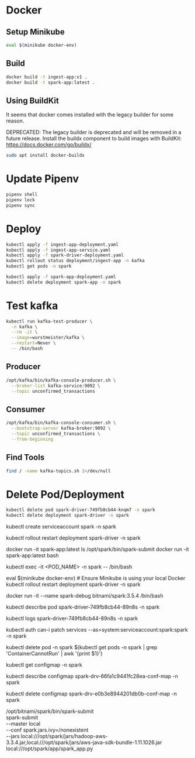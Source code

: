 
# Docker
## Setup Minikube 
```bash
eval $(minikube docker-env)
```
## Build
```bash
docker build -t ingest-app:v1 .
docker build -t spark-app:latest .
```

## Using BuildKit
It seems that docker comes installed with the legacy builder for some reason.

DEPRECATED: The legacy builder is deprecated and will be removed in a future release.
            Install the buildx component to build images with BuildKit:
            https://docs.docker.com/go/buildx/

```bash
sudo apt install docker-buildx
```

# Update Pipenv
```bash
pipenv shell
pipenv lock
pipenv sync
```

# Deploy
```bash
kubectl apply -f ingest-app-deployment.yaml
kubectl apply -f ingest-app-service.yaml
kubectl apply -f spark-driver-deployment.yaml
kubectl rollout status deployment/ingest-app -n kafka
kubectl get pods -n spark

kubectl apply -f spark-app-deployment.yaml
kubectl delete deployment spark-app -n spark


```


# Test kafka
```bash
kubectl run kafka-test-producer \
  -n kafka \
  --rm -it \
  --image=wurstmeister/kafka \
  --restart=Never \
  -- /bin/bash
```

## Producer
```bash
/opt/kafka/bin/kafka-console-producer.sh \
  --broker-list kafka-service:9092 \
  --topic unconfirmed_transactions
```
## Consumer
```bash
/opt/kafka/bin/kafka-console-consumer.sh \
  --bootstrap-server kafka-broker:9092 \
  --topic unconfirmed_transactions \
  --from-beginning
```
## Find Tools
```bash
find / -name kafka-topics.sh 2>/dev/null
```

# Delete Pod/Deployment
```bash
kubectl delete pod spark-driver-749fb8cb44-knqm7 -n spark
kubectl delete deployment spark-driver -n spark
```

kubectl create serviceaccount spark -n spark

kubectl rollout restart deployment spark-driver -n spark


docker run -it spark-app:latest ls /opt/spark/bin/spark-submit
docker run -it spark-app:latest bash


kubectl exec -it <POD_NAME> -n spark -- /bin/bash

eval $(minikube docker-env)  # Ensure Minikube is using your local Docker
kubectl rollout restart deployment spark-driver -n spark

docker run -it --name spark-debug bitnami/spark:3.5.4 /bin/bash


kubectl describe pod spark-driver-749fb8cb44-89n8s -n spark



kubectl logs spark-driver-749fb8cb44-89n8s -n spark

kubectl auth can-i patch services --as=system:serviceaccount:spark:spark -n spark

kubectl delete pod -n spark $(kubectl get pods -n spark | grep 'ContainerCannotRun' | awk '{print $1}')

kubectl get configmap -n spark

kubectl describe configmap spark-drv-66fa1c9441fc28ea-conf-map -n spark

kubectl delete configmap spark-drv-e0b3e8944201db0b-conf-map -n spark


/opt/bitnami/spark/bin/spark-submit \
spark-submit \
  --master local \
  --conf spark.jars.ivy=/nonexistent \
  --jars local:///opt/spark/jars/hadoop-aws-3.3.4.jar,local:///opt/spark/jars/aws-java-sdk-bundle-1.11.1026.jar \
  local:///opt/spark/app/spark_app.py
